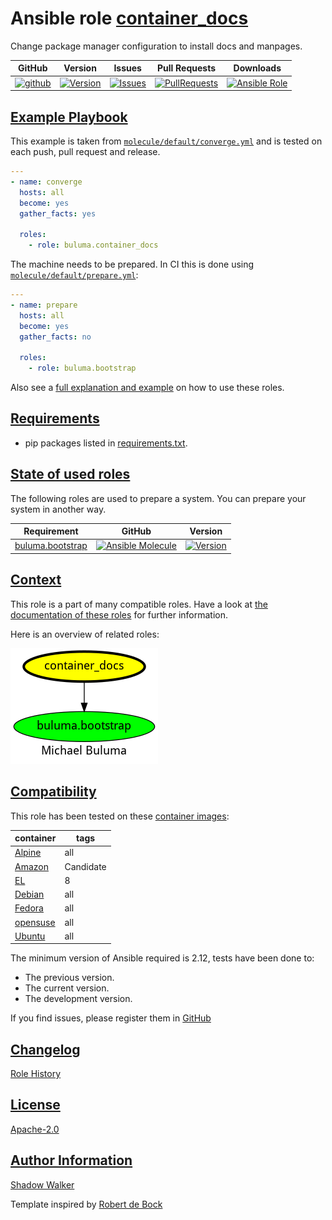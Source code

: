 # Ansible role [container_docs](https://galaxy.ansible.com/ui/standalone/roles/buluma/container_docs/documentation)

Change package manager configuration to install docs and manpages.

|GitHub|Version|Issues|Pull Requests|Downloads|
|------|-------|------|-------------|---------|
|[![github](https://github.com/buluma/ansible-role-container_docs/actions/workflows/molecule.yml/badge.svg)](https://github.com/buluma/ansible-role-container_docs/actions/workflows/molecule.yml)|[![Version](https://img.shields.io/github/release/buluma/ansible-role-container_docs.svg)](https://github.com/buluma/ansible-role-container_docs/releases/)|[![Issues](https://img.shields.io/github/issues/buluma/ansible-role-container_docs.svg)](https://github.com/buluma/ansible-role-container_docs/issues/)|[![PullRequests](https://img.shields.io/github/issues-pr-closed-raw/buluma/ansible-role-container_docs.svg)](https://github.com/buluma/ansible-role-container_docs/pulls/)|[![Ansible Role](https://img.shields.io/ansible/role/d/buluma/container_docs)](https://galaxy.ansible.com/ui/standalone/roles/buluma/container_docs/documentation)|

## [Example Playbook](#example-playbook)

This example is taken from [`molecule/default/converge.yml`](https://github.com/buluma/ansible-role-container_docs/blob/master/molecule/default/converge.yml) and is tested on each push, pull request and release.

```yaml
---
- name: converge
  hosts: all
  become: yes
  gather_facts: yes

  roles:
    - role: buluma.container_docs
```

The machine needs to be prepared. In CI this is done using [`molecule/default/prepare.yml`](https://github.com/buluma/ansible-role-container_docs/blob/master/molecule/default/prepare.yml):

```yaml
---
- name: prepare
  hosts: all
  become: yes
  gather_facts: no

  roles:
    - role: buluma.bootstrap
```

Also see a [full explanation and example](https://buluma.github.io/how-to-use-these-roles.html) on how to use these roles.


## [Requirements](#requirements)

- pip packages listed in [requirements.txt](https://github.com/buluma/ansible-role-container_docs/blob/master/requirements.txt).

## [State of used roles](#state-of-used-roles)

The following roles are used to prepare a system. You can prepare your system in another way.

| Requirement | GitHub | Version |
|-------------|--------|--------|
|[buluma.bootstrap](https://galaxy.ansible.com/buluma/bootstrap)|[![Ansible Molecule](https://github.com/buluma/ansible-role-bootstrap/actions/workflows/molecule.yml/badge.svg)](https://github.com/buluma/ansible-role-bootstrap/actions/workflows/molecule.yml)|[![Version](https://img.shields.io/github/release/buluma/ansible-role-bootstrap.svg)](https://github.com/shadowwalker/ansible-role-bootstrap)|

## [Context](#context)

This role is a part of many compatible roles. Have a look at [the documentation of these roles](https://buluma.github.io/) for further information.

Here is an overview of related roles:

![dependencies](https://raw.githubusercontent.com/buluma/ansible-role-container_docs/png/requirements.png "Dependencies")

## [Compatibility](#compatibility)

This role has been tested on these [container images](https://hub.docker.com/u/buluma):

|container|tags|
|---------|----|
|[Alpine](https://hub.docker.com/repository/docker/buluma/alpine/general)|all|
|[Amazon](https://hub.docker.com/repository/docker/buluma/amazonlinux/general)|Candidate|
|[EL](https://hub.docker.com/repository/docker/buluma/enterpriselinux/general)|8|
|[Debian](https://hub.docker.com/repository/docker/buluma/debian/general)|all|
|[Fedora](https://hub.docker.com/repository/docker/buluma/fedora/general)|all|
|[opensuse](https://hub.docker.com/repository/docker/buluma/opensuse/general)|all|
|[Ubuntu](https://hub.docker.com/repository/docker/buluma/ubuntu/general)|all|

The minimum version of Ansible required is 2.12, tests have been done to:

- The previous version.
- The current version.
- The development version.

If you find issues, please register them in [GitHub](https://github.com/buluma/ansible-role-container_docs/issues)

## [Changelog](#changelog)

[Role History](https://github.com/buluma/ansible-role-container_docs/blob/master/CHANGELOG.md)

## [License](#license)

[Apache-2.0](https://github.com/buluma/ansible-role-container_docs/blob/master/LICENSE)

## [Author Information](#author-information)

[Shadow Walker](https://buluma.github.io/)


Template inspired by [Robert de Bock](https://github.com/robertdebock)
